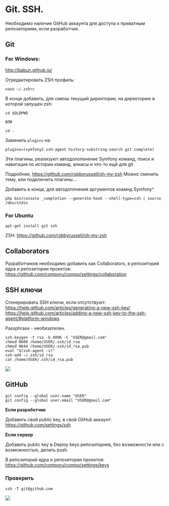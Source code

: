 # Git. SSH.

Необходимо наличие GitHub аккаунта для доступа к приватным репозиториям, если разработчик.

## Git

### For Windows:

http://babun.github.io/


Отредактировать ZSH профиль:

```
nano ~/.zshrc
```

В конце добавить, для смены текущий директории, на директорию в которой запущен zsh:

```
cd $OLDPWD

ИЛИ

cd -
```

Заменить `plugins` на:

```
plugins=(symfony2 ssh-agent history-substring-search git complete)
```
Эти плагины, реализуют автодополенение Symfony команд, поиск и навигация по истории команд, алиасы и что-то ещё для git

Подробнее, https://github.com/robbyrussell/oh-my-zsh
Можно сменить тему, или подключить плагины...

Добавить в конце, для автодоплнения аргументов коамнд Symfony^

```
php bin/console _completion --generate-hook --shell-type=zsh | source /dev/stdin
```


### For Ubuntu
```apt-get install git zsh```

ZSH: https://github.com/robbyrussell/oh-my-zsh

## Collaborators

Разработчиков необходимо добавить как Collaborators, в репозиторий ядра и репозитории проектов:
https://github.com/comporu/compo/settings/collaboration


## SSH ключи

Сгенерировать SSH ключи, если отсутствуют:
https://help.github.com/articles/generating-a-new-ssh-key/
https://help.github.com/articles/adding-a-new-ssh-key-to-the-ssh-agent/#platform-windows

Passphrase - необязателен.

```
ssh-keygen -t rsa -b 4096 -C "USER@gmail.com"
chmod 0600 /home/USER/.ssh/id_rsa
chmod 0644 /home/USER/.ssh/id_rsa.pub
eval "$(ssh-agent -s)"
ssh-add ~/.ssh/id_rsa
cat /home/USER/.ssh/id_rsa.pub
```

![](http://i.imgur.com/nQLpYqu.png)

## GitHub

```
git config --global user.name "USER"
git config --global user.email "USER@gmail.com"
```

**Если разработчик**

Добавить свой public key, в свой GitHub аккаунт:
https://github.com/settings/ssh


**Если сервер**

Добавить public key в Deploy keys репозиториев, без возможности или с возможностью, делать push.

В репозиторий ядра и репозитории проектов:
https://github.com/comporu/compo/settings/keys


### Проверить

```ssh -T git@github.com```

![](http://i.imgur.com/XQAJSNj.png)